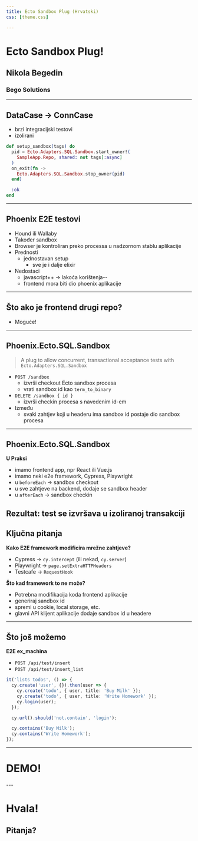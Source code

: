 ```yaml
---
title: Ecto Sandbox Plug (Hrvatski)
css: [theme.css]

---
```

<div class="centered" markdown="1">
  <h1>Ecto Sandbox Plug!</h1>
  <h2>Nikola Begedin</h2>
  <h3>Bego Solutions</h3>
</div>

---
## DataCase -> ConnCase
- brzi integracijski testovi
- izolirani

```elixir
def setup_sandbox(tags) do
  pid = Ecto.Adapters.SQL.Sandbox.start_owner!(
    SampleApp.Repo, shared: not tags[:async]
  )
  on_exit(fn ->
    Ecto.Adapters.SQL.Sandbox.stop_owner(pid)
  end)

  :ok
end
```

---
## Phoenix E2E testovi
- Hound ili Wallaby
- Također sandbox
- Browser je kontroliran preko processa u nadzornom stablu aplikacije
- Prednosti
  - jednostavan setup
	- sve je i dalje elixir
- Nedostaci
	- javascript++ -> lakoća korištenja--
	- frontend mora biti dio phoenix aplikacije
---
## Što ako je frontend drugi repo?
- Moguće!
---
## Phoenix.Ecto.SQL.Sandbox

> A plug to allow concurrent, transactional acceptance tests with 
> `Ecto.Adapters.SQL.Sandbox`

- `POST /sandbox`
  - izvrši checkout Ecto sandbox procesa
  - vrati sandbox id kao `term_to_binary`
- `DELETE /sandbox { id }`
  - izvrši checkin procesa s navedenim id-em
- Između
  - svaki zahtjev koji u headeru ima sandbox id postaje dio sandbox procesa
---
## Phoenix.Ecto.SQL.Sandbox

**U Praksi**

- imamo frontend app, npr React ili Vue.js
- imamo neki e2e framework, Cypress, Playwright
- u `beforeEach` -> sandbox checkout
- u sve zahtjeve na backend, dodaje se sandbox header
- u `afterEach` -> sandbox checkin

**Rezultat**: test se izvršava u izoliranoj transakciji
---
## Ključna pitanja

**Kako E2E framework modificira mrežne zahtjeve?**

- Cypress -> `cy.intercept` (ili nekad, `cy.server`)
- Playwright -> `page.setExtraHTTPHeaders`
- Testcafe -> `RequestHook`

**Što kad framework to ne može?**

- Potrebna modifikacija koda frontend aplikacije
- generiraj sandbox id
- spremi u cookie, local storage, etc.
- glavni API klijent aplikacije dodaje sandbox id u headere
---
## Što još možemo

**E2E ex_machina**

- `POST /api/test/insert`
- `POST /api/test/insert_list`

```typescript
it('lists todos', () => {
  cy.create('user', {}).then(user => {
    cy.create('todo', { user, title: 'Buy Milk' });
    cy.create('todo', { user, title: 'Write Homework' });
    cy.login(user);
  });

  cy.url().should('not.contain', 'login');

  cy.contains('Buy Milk');
  cy.contains('Write Homework');
});
```
---
<div class="centered" markdown="1">
  <h1>DEMO!</h1>
</div>
---
<div class="centered" markdown="1">
  <h1>Hvala!</h1>
  <h2>Pitanja?</h2>
</div>